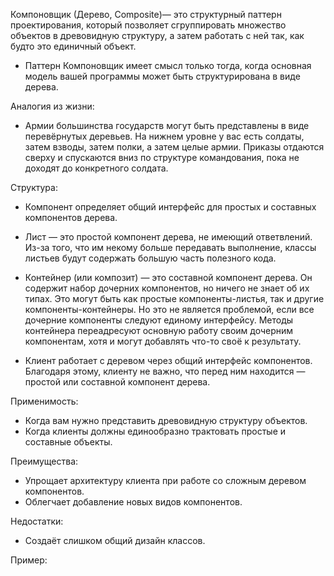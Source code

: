 Компоновщик (Дерево, Composite)— это структурный паттерн проектирования, который позволяет сгруппировать множество объектов в древовидную структуру, а затем работать с ней так, как будто это единичный объект.

- Паттерн Компоновщик имеет смысл только тогда, когда основная модель вашей программы может быть структурирована в виде дерева.

Аналогия из жизни:
- Армии большинства государств могут быть представлены в виде перевёрнутых деревьев. На нижнем уровне у вас есть солдаты, затем взводы, затем полки, а затем целые армии. Приказы отдаются сверху и спускаются вниз по структуре командования, пока не доходят до конкретного солдата.

Структура:
- Компонент определяет общий интерфейс для простых и составных компонентов дерева.

- Лист — это простой компонент дерева, не имеющий ответвлений. Из-за того, что им некому больше передавать выполнение, классы листьев будут содержать большую часть полезного кода.

- Контейнер (или композит) — это составной компонент дерева. Он содержит набор дочерних компонентов, но ничего не знает об их типах. Это могут быть как простые компоненты-листья, так и другие компоненты-контейнеры. Но это не является проблемой, если все дочерние компоненты следуют единому интерфейсу. Методы контейнера переадресуют основную работу своим дочерним компонентам, хотя и могут добавлять что-то своё к результату.

- Клиент работает с деревом через общий интерфейс компонентов. Благодаря этому, клиенту не важно, что перед ним находится — простой или составной компонент дерева.
  
  
Применимость:
- Когда вам нужно представить древовидную структуру объектов.
- Когда клиенты должны единообразно трактовать простые и составные объекты.

Преимущества:
- Упрощает архитектуру клиента при работе со сложным деревом компонентов.
- Облегчает добавление новых видов компонентов.

Недостатки:
- Создаёт слишком общий дизайн классов.

Пример:
